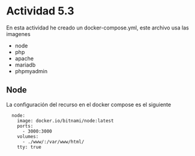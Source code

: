 # Actividad 5.3

En esta actividad he creado un docker-compose.yml, este archivo usa las imagenes
- node
- php
- apache
- mariadb
- phpmyadmin

## Node
La configuración del recurso en el docker compose es el siguiente
```
  node:
    image: docker.io/bitnami/node:latest
    ports:
      - 3000:3000
    volumes:
      - ./www/:/var/www/html/
    tty: true
```

